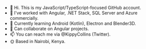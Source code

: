 - 👋 Hi. This is my JavaScript/TypeScript-focused GitHub account.
- 👀 I've worked with Angular, .NET Stack, SQL Server and Azure commercially.
- 🌱 Currently learning Android (Kotlin), Electron and Blender3D.
- 💞️ Can collaborate on Angular projects.
- 📫 You can reach me via @KippyCollins (Twitter). 
- 🌞 Based in Nairobi, Kenya.

<!---
CollinsKippy/CollinsKippy is a ✨ special ✨ repository because its `README.md` (this file) appears on your GitHub profile.
You can click the Preview link to take a look at your changes.
--->
